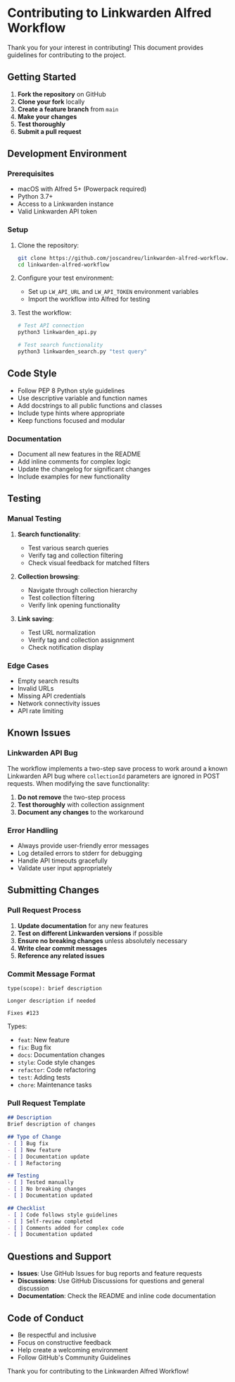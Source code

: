 # Contributing to Linkwarden Alfred Workflow

Thank you for your interest in contributing! This document provides guidelines for contributing to the project.

## Getting Started

1. **Fork the repository** on GitHub
2. **Clone your fork** locally
3. **Create a feature branch** from `main`
4. **Make your changes**
5. **Test thoroughly**
6. **Submit a pull request**

## Development Environment

### Prerequisites

- macOS with Alfred 5+ (Powerpack required)
- Python 3.7+
- Access to a Linkwarden instance
- Valid Linkwarden API token

### Setup

1. Clone the repository:
   ```bash
   git clone https://github.com/joscandreu/linkwarden-alfred-workflow.git
   cd linkwarden-alfred-workflow
   ```

2. Configure your test environment:
   - Set up `LW_API_URL` and `LW_API_TOKEN` environment variables
   - Import the workflow into Alfred for testing

3. Test the workflow:
   ```bash
   # Test API connection
   python3 linkwarden_api.py

   # Test search functionality
   python3 linkwarden_search.py "test query"
   ```

## Code Style

- Follow PEP 8 Python style guidelines
- Use descriptive variable and function names
- Add docstrings to all public functions and classes
- Include type hints where appropriate
- Keep functions focused and modular

### Documentation

- Document all new features in the README
- Add inline comments for complex logic
- Update the changelog for significant changes
- Include examples for new functionality

## Testing

### Manual Testing

1. **Search functionality**:
   - Test various search queries
   - Verify tag and collection filtering
   - Check visual feedback for matched filters

2. **Collection browsing**:
   - Navigate through collection hierarchy
   - Test collection filtering
   - Verify link opening functionality

3. **Link saving**:
   - Test URL normalization
   - Verify tag and collection assignment
   - Check notification display

### Edge Cases

- Empty search results
- Invalid URLs
- Missing API credentials
- Network connectivity issues
- API rate limiting

## Known Issues

### Linkwarden API Bug

The workflow implements a two-step save process to work around a known Linkwarden API bug where `collectionId` parameters are ignored in POST requests. When modifying the save functionality:

1. **Do not remove** the two-step process
2. **Test thoroughly** with collection assignment
3. **Document any changes** to the workaround

### Error Handling

- Always provide user-friendly error messages
- Log detailed errors to stderr for debugging
- Handle API timeouts gracefully
- Validate user input appropriately

## Submitting Changes

### Pull Request Process

1. **Update documentation** for any new features
2. **Test on different Linkwarden versions** if possible
3. **Ensure no breaking changes** unless absolutely necessary
4. **Write clear commit messages**
5. **Reference any related issues**

### Commit Message Format

```
type(scope): brief description

Longer description if needed

Fixes #123
```

Types:
- `feat`: New feature
- `fix`: Bug fix
- `docs`: Documentation changes
- `style`: Code style changes
- `refactor`: Code refactoring
- `test`: Adding tests
- `chore`: Maintenance tasks

### Pull Request Template

```markdown
## Description
Brief description of changes

## Type of Change
- [ ] Bug fix
- [ ] New feature
- [ ] Documentation update
- [ ] Refactoring

## Testing
- [ ] Tested manually
- [ ] No breaking changes
- [ ] Documentation updated

## Checklist
- [ ] Code follows style guidelines
- [ ] Self-review completed
- [ ] Comments added for complex code
- [ ] Documentation updated
```

## Questions and Support

- **Issues**: Use GitHub Issues for bug reports and feature requests
- **Discussions**: Use GitHub Discussions for questions and general discussion
- **Documentation**: Check the README and inline code documentation

## Code of Conduct

- Be respectful and inclusive
- Focus on constructive feedback
- Help create a welcoming environment
- Follow GitHub's Community Guidelines

Thank you for contributing to the Linkwarden Alfred Workflow!